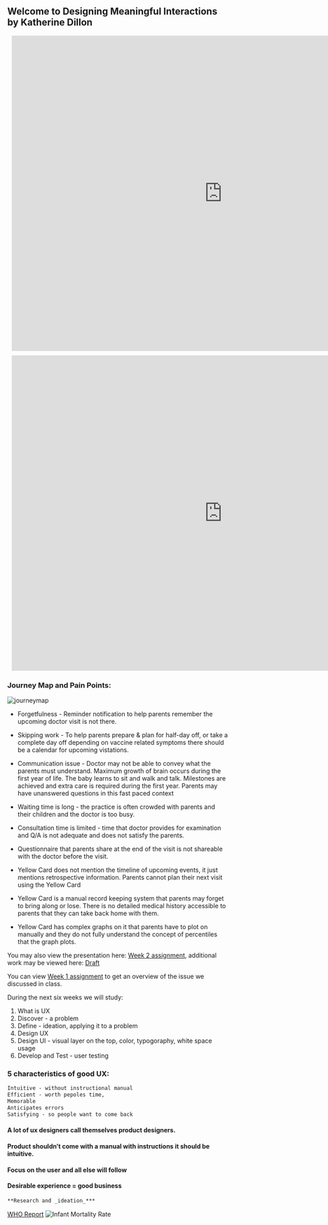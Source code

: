 ## Welcome to Designing Meaningful Interactions by Katherine Dillon



<div style="width: 960px; height: 720px; margin: 10px; position: relative;"><iframe allowfullscreen frameborder="0" style="width:960px; height:720px" src="https://www.lucidchart.com/documents/embeddedchart/0c71de23-71a6-41f7-945e-6614a8a51a0b" id="OG7wMhvW_Dvr"></iframe></div>


<div style="width: 960px; height: 720px; margin: 10px; position: relative;"><iframe allowfullscreen frameborder="0" style="width:960px; height:720px" src="https://www.lucidchart.com/documents/embeddedchart/86138730-5a45-4248-97e5-290b9dff342f" id="cF7wV2W6cnN_"></iframe></div>

### Journey Map and Pain Points:

![journeymap](https://ibb.co/4RWRjD2)
- Forgetfulness - Reminder notification to help parents remember the upcoming doctor visit is not there.

- Skipping work  - To help parents prepare & plan for half-day off, or take a complete day off depending on vaccine  related symptoms there should be a calendar for upcoming vistations.

- Communication issue - Doctor may not be able to convey what the parents must understand. Maximum growth of brain occurs during the first year of life. The baby learns to sit and walk and talk. Milestones are achieved and extra care is required during the first year. Parents may have unanswered questions in this fast paced context

- Waiting time is long - the practice is often crowded with parents and their children and the doctor is too busy. 

- Consultation time is limited - time that doctor provides for examination and Q/A is not adequate and does not satisfy the parents. 

- Questionnaire  that parents share at the end of the visit  is not shareable with the doctor before the visit. 

- Yellow Card does not mention the timeline of  upcoming events, it just mentions retrospective information. Parents cannot plan their next visit using the Yellow Card

- Yellow Card is a manual record keeping system that parents may forget to bring along or lose. There is no detailed medical history accessible to parents that they can take back home with them. 

- Yellow Card has complex graphs on it that parents have to plot on manually and they do not fully understand the concept of percentiles that the graph plots. 

You may also view the presentation here: [Week 2 assignment](https://docs.google.com/presentation/d/1rmCEI9mxrBIwhK_9jC0UuLdtaj3pPm7GnEphu9-QTo4/edit?usp=sharing), additional work may be viewed here: [Draft](https://docs.google.com/presentation/d/1PdGTNkk3kwJqzzhY7qmCddiQNnnOptJWOikt1MQV4B0/edit#slide=id.g6ecccd1907_0_165)



You can view [Week 1 assignment](https://docs.google.com/presentation/d/1vgpuJA4gBx7ddJbG7qAa_ueDPiDff4OaIl3Gv5FYZaU/edit#slide=id.p) to get an overview of the issue we discussed in class. 

During the next six weeks we will study:

1. What is UX
2. Discover - a problem
3. Define - ideation, applying it to a problem
4. Design UX
5. Design UI - visual layer on the top, color, typogoraphy, white space usage 
6. Develop and Test - user testing


### 5 characteristics of good UX:
```markdown
Intuitive - without instructional manual
Efficient - worth pepoles time,
Memorable
Anticipates errors
Satisfying - so people want to come back
```

#### A lot of ux designers call themselves product designers.
#### Product shouldn’t come with a manual with instructions it should be intuitive. 
#### Focus on the user and all else will follow 
#### Desirable experience = good business 

```markdown
**Research and _ideation_***
```
[WHO Report](www.timesvr.com) ![Infant Mortality Rate](https://images.unsplash.com/photo-1562887106-0ba63ac82e02?ixlib=rb-1.2.1&dpr=2&auto=format&fit=crop&w=416&h=312&q=60)



